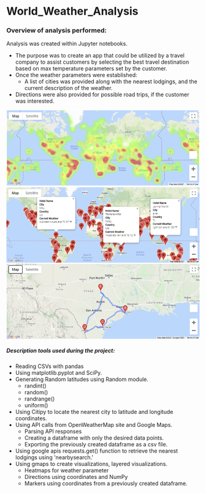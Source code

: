 # World_Weather_Analysis

### Overview of analysis performed: 

Analysis was created within Jupyter notebooks. 
- The purpose was to create an app that could be utilized by a travel company to assist customers by selecting the best travel destination based on max temperature parameters set by the customer.
- Once the weather parameters were established:
    - A list of cities was provided along with the nearest lodgings, and the current description of the weather.
- Directions were also provided for possible road trips, if the customer was interested.

![worldheatmap](weather_data/heatmap.png)
![mapwithmarkers](Vacation_Search/WeatherPy_vacation_map.png)
![directions](Vacation_Itinerary/WeatherPy_travel_map.png)

##### Description tools used during the project:

* Reading CSVs with pandas
* Using matplotlib.pyplot and SciPy.
* Generating Random latitudes using Random module.
  - randint()
  - random()
  - randrange()
  - uniform()
* Using Citipy to locate the nearest city to latitude and longitude coordinates.
* Using API calls from OpenWeatherMap site and Google Maps.
  - Parsing API responses
  - Creating a dataframe with only the desired data points.
  - Exporting the previously created dataframe as a csv file.
* Using google apis requests.get() function to retrieve the nearest lodgings using 'nearbysearch.'
* Using gmaps to create visualizations, layered visualizations.
  - Heatmaps for weather parameter
  - Directions using coordinates and NumPy
  - Markers using coordinates from a previously created dataframe.
